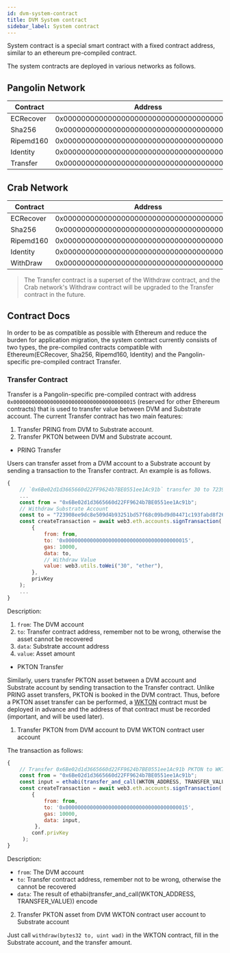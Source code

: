 ```yaml
---
id: dvm-system-contract
title: DVM System contract
sidebar_label: System contract
---
```


System contract is a special smart contract with a fixed contract address, similar to an ethereum pre-compiled contract.

The system contracts are deployed in various networks as follows.


## Pangolin Network

| Contract      | Address   |
| ------------- | ----------|
| ECRecover     | 0x0000000000000000000000000000000000000001 |
| Sha256        | 0x0000000000000000000000000000000000000002 |
| Ripemd160     | 0x0000000000000000000000000000000000000003 |
| Identity      | 0x0000000000000000000000000000000000000004 |
| Transfer      | 0x0000000000000000000000000000000000000015 |

## Crab Network

| Contract      | Address   |
| ------------- | ----------|
| ECRecover     | 0x0000000000000000000000000000000000000001 |
| Sha256        | 0x0000000000000000000000000000000000000002 |
| Ripemd160     | 0x0000000000000000000000000000000000000003 |
| Identity      | 0x0000000000000000000000000000000000000004 |
| WithDraw      | 0x0000000000000000000000000000000000000015 |

> The Transfer contract is a superset of the Withdraw contract, and the Crab network's Withdraw contract will be upgraded to the Transfer contract in the future.

## Contract Docs

In order to be as compatible as possible with Ethereum and reduce the burden for application migration, the system contract currently consists of two types, the pre-compiled contracts compatible with Ethereum(ECRecover, Sha256, Ripemd160, Identity) and the Pangolin-specific pre-compiled contract Transfer.

### Transfer Contract

Transfer is a Pangolin-specific pre-compiled contract with address `0x0000000000000000000000000000000000000015` (reserved for other Ethereum contracts) that is used to transfer value between DVM and Substrate account. The current Transfer contract has two main features:

1. Transfer PRING from DVM to Substrate account.
2. Transfer PKTON between DVM and Substrate account.

* PRING Transfer

Users can transfer asset from a DVM account to a Substrate account by sending a transaction to the Transfer contract. An example is as follows.

```js
{
    // `0x6Be02d1d3665660d22FF9624b7BE0551ee1Ac91b` transfer 30 to 723908ee9dc8e509d4b93251bd57f68c09bd9d04471c193fabd8f26c54284a4b。
    ...
    const from = "0x6Be02d1d3665660d22FF9624b7BE0551ee1Ac91b";
    // Withdraw Substrate Account
    const to = "723908ee9dc8e509d4b93251bd57f68c09bd9d04471c193fabd8f26c54284a4b";
    const createTransaction = await web3.eth.accounts.signTransaction(
	    {
		    from: from,
		    to: '0x0000000000000000000000000000000000000015',
		    gas: 10000,
		    data: to,
            // Withdraw Value
		    value: web3.utils.toWei("30", "ether"),
	    },
	    privKey
    );
    ...
}
```

Description:
1. `from`: The DVM account
2. `to`: Transfer contract address, remember not to be wrong, otherwise the asset cannot be recovered
3. `data`: Substrate account address
4. `value`: Asset amount

* PKTON Transfer

Similarly, users transfer PKTON asset between a DVM account and Substrate account by sending transaction to the Transfer contract. Unlike PRING asset transfers, PKTON is booked in the DVM contract. Thus, before a PKTON asset transfer can be performed, a [WKTON](https://github.com/evolutionlandorg/token-contracts/blob/dev/src/WCKTON.sol) contract must be deployed in advance and the address of that contract must be recorded (important, and will be used later).

1. Transfer PKTON from DVM account to DVM WKTON contract user account

The transaction as follows:

```js
{
    // Transfer 0x6Be02d1d3665660d22FF9624b7BE0551ee1Ac91b PKTON to WKTON contract  0x6Be02d1d3665660d22FF9624b7BE0551ee1Ac91b use account.
    const from = "0x6Be02d1d3665660d22FF9624b7BE0551ee1Ac91b";
    const input = ethabi(transfer_and_call(WKTON_ADDRESS, TRANSFER_VALUE));
    const createTransaction = await web3.eth.accounts.signTransaction(
        {
            from: from,
            to: '0x0000000000000000000000000000000000000015',
            gas: 10000,
            data: input,
         },
        conf.privKey
     );
}
```

Description:
* `from`: The DVM account
* `to`: Transfer contract address, remember not to be wrong, otherwise the  cannot be recovered
* `data`: The result of ethabi(transfer_and_call(WKTON_ADDRESS, TRANSFER_VALUE)) encode

2. Transfer PKTON asset from DVM WKTON contract user account to Substrate account

Just call `withdraw(bytes32 to, uint wad)` in the WKTON contract, fill in the Substrate account, and the transfer amount.